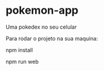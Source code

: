 # pokemon-app
Uma pokedex no seu celular

Para rodar o projeto na sua maquina:

npm install

npm run web
